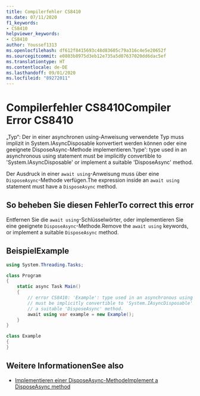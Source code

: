 ```yaml
---
title: Compilerfehler CS8410
ms.date: 07/11/2020
f1_keywords:
- CS8410
helpviewer_keywords:
- CS8410
author: Youssef1313
ms.openlocfilehash: df612f8415693c48d83605c79a316c4e5e20652f
ms.sourcegitcommit: e0803b8975d3eb12e735a5d07637020dd6dac5ef
ms.translationtype: HT
ms.contentlocale: de-DE
ms.lasthandoff: 09/01/2020
ms.locfileid: "89272011"
---
```

# <a name="compiler-error-cs8410"></a><span data-ttu-id="b5353-102">Compilerfehler CS8410</span><span class="sxs-lookup"><span data-stu-id="b5353-102">Compiler Error CS8410</span></span>

<span data-ttu-id="b5353-103">„Typ“: Der in einer asynchronen using-Anweisung verwendete Typ muss implizit in System.IAsyncDisposable konvertiert werden können oder eine geeignete DisposeAsync-Methode implementieren.</span><span class="sxs-lookup"><span data-stu-id="b5353-103">'type': type used in an asynchronous using statement must be implicitly convertible to 'System.IAsyncDisposable' or implement a suitable 'DisposeAsync' method.</span></span>

<span data-ttu-id="b5353-104">Der Ausdruck in einer `await using`-Anweisung muss über eine `DisposeAsync`-Methode verfügen.</span><span class="sxs-lookup"><span data-stu-id="b5353-104">The expression inside an `await using` statement must have a `DisposeAsync` method.</span></span>

## <a name="to-correct-this-error"></a><span data-ttu-id="b5353-105">So beheben Sie diesen Fehler</span><span class="sxs-lookup"><span data-stu-id="b5353-105">To correct this error</span></span>

<span data-ttu-id="b5353-106">Entfernen Sie die `await using`-Schlüsselwörter, oder implementieren Sie eine geeignete `DisposeAsync`-Methode.</span><span class="sxs-lookup"><span data-stu-id="b5353-106">Remove the `await using` keywords, or implement a suitable `DisposeAsync` method.</span></span>

## <a name="example"></a><span data-ttu-id="b5353-107">Beispiel</span><span class="sxs-lookup"><span data-stu-id="b5353-107">Example</span></span>

```csharp
using System.Threading.Tasks;

class Program
{
    static async Task Main()
    {
        // error CS8410: 'Example': type used in an asynchronous using statement
        // must be implicitly convertible to 'System.IAsyncDisposable' or implement
        // a suitable 'DisposeAsync' method.
        await using var example = new Example();
    }
}

class Example
{
}
```

## <a name="see-also"></a><span data-ttu-id="b5353-108">Weitere Informationen</span><span class="sxs-lookup"><span data-stu-id="b5353-108">See also</span></span>

- [<span data-ttu-id="b5353-109">Implementieren einer DisposeAsync-Methode</span><span class="sxs-lookup"><span data-stu-id="b5353-109">Implement a DisposeAsync method</span></span>](../../../standard/garbage-collection/implementing-disposeasync.md)
